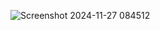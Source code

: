 ![Screenshot 2024-11-27 084512](https://github.com/user-attachments/assets/585981c0-3e2c-4b81-a4a6-fc1dba0f81d4)
